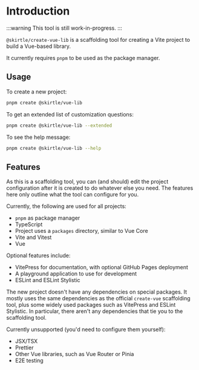 # Introduction

:::warning
This tool is still work-in-progress.
:::

`@skirtle/create-vue-lib` is a scaffolding tool for creating a Vite project to build a Vue-based library.

It currently requires `pnpm` to be used as the package manager.

## Usage

To create a new project:

```sh
pnpm create @skirtle/vue-lib
```

To get an extended list of customization questions:

```sh
pnpm create @skirtle/vue-lib --extended
```

To see the help message:

```sh
pnpm create @skirtle/vue-lib --help
```

## Features

As this is a scaffolding tool, you can (and should) edit the project configuration after it is created to do whatever else you need. The features here only outline what the tool can configure for you.

Currently, the following are used for all projects:

- `pnpm` as package manager
- TypeScript
- Project uses a `packages` directory, similar to Vue Core
- Vite and Vitest
- Vue

Optional features include:

- VitePress for documentation, with optional GitHub Pages deployment
- A playground application to use for development
- ESLint and ESLint Stylistic

The new project doesn't have any dependencies on special packages. It mostly uses the same dependencies as the official `create-vue` scaffolding tool, plus some widely used packages such as VitePress and ESLint Stylistic. In particular, there aren't any dependencies that tie you to the scaffolding tool.

Currently unsupported (you'd need to configure them yourself):

- JSX/TSX
- Prettier
- Other Vue libraries, such as Vue Router or Pinia
- E2E testing
